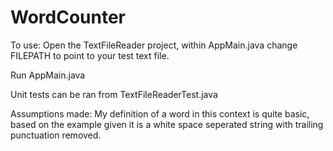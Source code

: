 # WordCounter

To use:
Open the TextFileReader project, within AppMain.java change FILEPATH to point to your test text file.

Run AppMain.java

Unit tests can be ran from TextFileReaderTest.java

Assumptions made: My definition of a word in this context is quite basic, based on the example given it is a white space seperated string with trailing punctuation removed.
